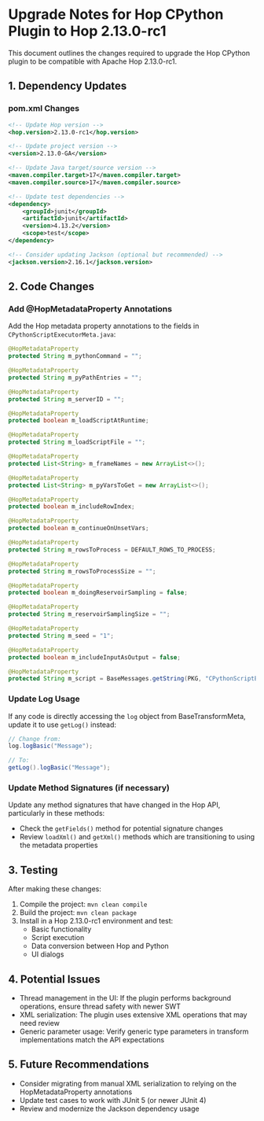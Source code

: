 # Upgrade Notes for Hop CPython Plugin to Hop 2.13.0-rc1

This document outlines the changes required to upgrade the Hop CPython plugin to be compatible with Apache Hop 2.13.0-rc1.

## 1. Dependency Updates

### pom.xml Changes

```xml
<!-- Update Hop version -->
<hop.version>2.13.0-rc1</hop.version>

<!-- Update project version -->
<version>2.13.0-GA</version>

<!-- Update Java target/source version -->
<maven.compiler.target>17</maven.compiler.target>
<maven.compiler.source>17</maven.compiler.source>

<!-- Update test dependencies -->
<dependency>
    <groupId>junit</groupId>
    <artifactId>junit</artifactId>
    <version>4.13.2</version>
    <scope>test</scope>
</dependency>

<!-- Consider updating Jackson (optional but recommended) -->
<jackson.version>2.16.1</jackson.version>
```

## 2. Code Changes

### Add @HopMetadataProperty Annotations

Add the Hop metadata property annotations to the fields in `CPythonScriptExecutorMeta.java`:

```java
@HopMetadataProperty
protected String m_pythonCommand = "";

@HopMetadataProperty
protected String m_pyPathEntries = "";

@HopMetadataProperty
protected String m_serverID = "";

@HopMetadataProperty
protected boolean m_loadScriptAtRuntime;

@HopMetadataProperty
protected String m_loadScriptFile = "";

@HopMetadataProperty
protected List<String> m_frameNames = new ArrayList<>();

@HopMetadataProperty
protected List<String> m_pyVarsToGet = new ArrayList<>();

@HopMetadataProperty
protected boolean m_includeRowIndex;

@HopMetadataProperty
protected boolean m_continueOnUnsetVars;

@HopMetadataProperty
protected String m_rowsToProcess = DEFAULT_ROWS_TO_PROCESS;

@HopMetadataProperty
protected String m_rowsToProcessSize = "";

@HopMetadataProperty
protected boolean m_doingReservoirSampling = false;

@HopMetadataProperty
protected String m_reservoirSamplingSize = "";

@HopMetadataProperty
protected String m_seed = "1";

@HopMetadataProperty
protected boolean m_includeInputAsOutput = false;

@HopMetadataProperty
protected String m_script = BaseMessages.getString(PKG, "CPythonScriptExecutorMeta.InitialScriptText");
```

### Update Log Usage

If any code is directly accessing the `log` object from BaseTransformMeta, update it to use `getLog()` instead:

```java
// Change from:
log.logBasic("Message");

// To:
getLog().logBasic("Message");
```

### Update Method Signatures (if necessary)

Update any method signatures that have changed in the Hop API, particularly in these methods:

- Check the `getFields()` method for potential signature changes
- Review `loadXml()` and `getXml()` methods which are transitioning to using the metadata properties

## 3. Testing

After making these changes:

1. Compile the project: `mvn clean compile`
2. Build the project: `mvn clean package`
3. Install in a Hop 2.13.0-rc1 environment and test:
   - Basic functionality
   - Script execution
   - Data conversion between Hop and Python
   - UI dialogs

## 4. Potential Issues

- Thread management in the UI: If the plugin performs background operations, ensure thread safety with newer SWT
- XML serialization: The plugin uses extensive XML operations that may need review
- Generic parameter usage: Verify generic type parameters in transform implementations match the API expectations

## 5. Future Recommendations

- Consider migrating from manual XML serialization to relying on the HopMetadataProperty annotations
- Update test cases to work with JUnit 5 (or newer JUnit 4)
- Review and modernize the Jackson dependency usage